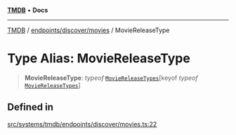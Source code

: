 [**TMDB**](../../../../README.md) • **Docs**

***

[TMDB](../../../../README.md) / [endpoints/discover/movies](../README.md) / MovieReleaseType

# Type Alias: MovieReleaseType

> **MovieReleaseType**: *typeof* [`MovieReleaseTypes`](../variables/MovieReleaseTypes.md)\[keyof *typeof* [`MovieReleaseTypes`](../variables/MovieReleaseTypes.md)\]

## Defined in

[src/systems/tmdb/endpoints/discover/movies.ts:22](https://github.com/Norviah/media-hub/blob/b0accce5c447ccf1a18696f3cb0baef1f5bd16be/src/systems/tmdb/endpoints/discover/movies.ts#L22)
